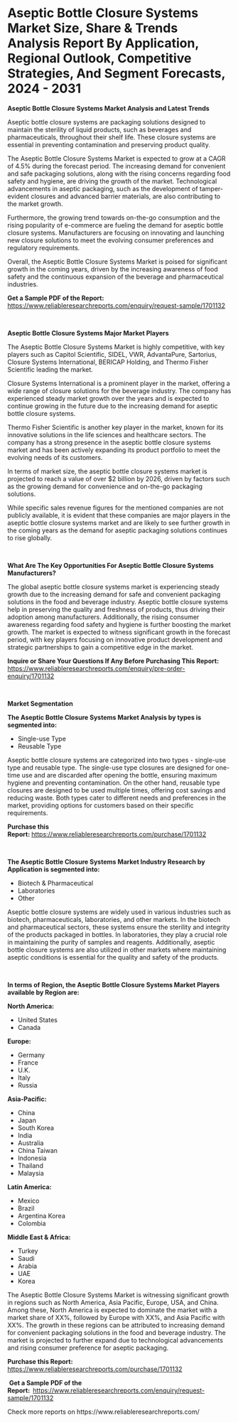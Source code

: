 <p><h1>Aseptic Bottle Closure Systems Market Size, Share & Trends Analysis Report By Application, Regional Outlook, Competitive Strategies, And Segment Forecasts, 2024 - 2031</h1></p><p><strong>Aseptic Bottle Closure Systems Market Analysis and Latest Trends</strong></p>
<p><p>Aseptic bottle closure systems are packaging solutions designed to maintain the sterility of liquid products, such as beverages and pharmaceuticals, throughout their shelf life. These closure systems are essential in preventing contamination and preserving product quality.</p><p>The Aseptic Bottle Closure Systems Market is expected to grow at a CAGR of 4.5% during the forecast period. The increasing demand for convenient and safe packaging solutions, along with the rising concerns regarding food safety and hygiene, are driving the growth of the market. Technological advancements in aseptic packaging, such as the development of tamper-evident closures and advanced barrier materials, are also contributing to the market growth.</p><p>Furthermore, the growing trend towards on-the-go consumption and the rising popularity of e-commerce are fueling the demand for aseptic bottle closure systems. Manufacturers are focusing on innovating and launching new closure solutions to meet the evolving consumer preferences and regulatory requirements.</p><p>Overall, the Aseptic Bottle Closure Systems Market is poised for significant growth in the coming years, driven by the increasing awareness of food safety and the continuous expansion of the beverage and pharmaceutical industries.</p></p>
<p><strong>Get a Sample PDF of the Report:&nbsp;</strong> <a href="https://www.reliableresearchreports.com/enquiry/request-sample/1701132">https://www.reliableresearchreports.com/enquiry/request-sample/1701132</a></p>
<p>&nbsp;</p>
<p><strong>Aseptic Bottle Closure Systems Major Market Players</strong></p>
<p><p>The Aseptic Bottle Closure Systems Market is highly competitive, with key players such as Capitol Scientific, SIDEL, VWR, AdvantaPure, Sartorius, Closure Systems International, BERICAP Holding, and Thermo Fisher Scientific leading the market.</p><p>Closure Systems International is a prominent player in the market, offering a wide range of closure solutions for the beverage industry. The company has experienced steady market growth over the years and is expected to continue growing in the future due to the increasing demand for aseptic bottle closure systems.</p><p>Thermo Fisher Scientific is another key player in the market, known for its innovative solutions in the life sciences and healthcare sectors. The company has a strong presence in the aseptic bottle closure systems market and has been actively expanding its product portfolio to meet the evolving needs of its customers.</p><p>In terms of market size, the aseptic bottle closure systems market is projected to reach a value of over $2 billion by 2026, driven by factors such as the growing demand for convenience and on-the-go packaging solutions.</p><p>While specific sales revenue figures for the mentioned companies are not publicly available, it is evident that these companies are major players in the aseptic bottle closure systems market and are likely to see further growth in the coming years as the demand for aseptic packaging solutions continues to rise globally.</p></p>
<p>&nbsp;</p>
<p><strong>What Are The Key Opportunities For Aseptic Bottle Closure Systems Manufacturers?</strong></p>
<p><p>The global aseptic bottle closure systems market is experiencing steady growth due to the increasing demand for safe and convenient packaging solutions in the food and beverage industry. Aseptic bottle closure systems help in preserving the quality and freshness of products, thus driving their adoption among manufacturers. Additionally, the rising consumer awareness regarding food safety and hygiene is further boosting the market growth. The market is expected to witness significant growth in the forecast period, with key players focusing on innovative product development and strategic partnerships to gain a competitive edge in the market.</p></p>
<p><strong>Inquire or Share Your Questions If Any Before Purchasing This Report:</strong> <a href="https://www.reliableresearchreports.com/enquiry/pre-order-enquiry/1701132">https://www.reliableresearchreports.com/enquiry/pre-order-enquiry/1701132</a></p>
<p>&nbsp;</p>
<p><strong>Market Segmentation</strong></p>
<p><strong>The Aseptic Bottle Closure Systems Market Analysis by types is segmented into:</strong></p>
<p><ul><li>Single-use Type</li><li>Reusable Type</li></ul></p>
<p><p>Aseptic bottle closure systems are categorized into two types - single-use type and reusable type. The single-use type closures are designed for one-time use and are discarded after opening the bottle, ensuring maximum hygiene and preventing contamination. On the other hand, reusable type closures are designed to be used multiple times, offering cost savings and reducing waste. Both types cater to different needs and preferences in the market, providing options for customers based on their specific requirements.</p></p>
<p><strong>Purchase this Report:&nbsp;</strong><a href="https://www.reliableresearchreports.com/purchase/1701132">https://www.reliableresearchreports.com/purchase/1701132</a></p>
<p>&nbsp;</p>
<p><strong>The Aseptic Bottle Closure Systems Market Industry Research by Application is segmented into:</strong></p>
<p><ul><li>Biotech & Pharmaceutical</li><li>Laboratories</li><li>Other</li></ul></p>
<p><p>Aseptic bottle closure systems are widely used in various industries such as biotech, pharmaceuticals, laboratories, and other markets. In the biotech and pharmaceutical sectors, these systems ensure the sterility and integrity of the products packaged in bottles. In laboratories, they play a crucial role in maintaining the purity of samples and reagents. Additionally, aseptic bottle closure systems are also utilized in other markets where maintaining aseptic conditions is essential for the quality and safety of the products.</p></p>
<p>&nbsp;</p>
<p><strong>In terms of Region, the Aseptic Bottle Closure Systems Market Players available by Region are:</strong></p>
<p>
    <p> <strong> North America: </strong>
        <ul>
            <li>United States</li>
            <li>Canada</li>
        </ul>
        </p> 
    <p> <strong> Europe: </strong>
        <ul>
            <li>Germany</li>
            <li>France</li>
            <li>U.K.</li>
            <li>Italy</li>
            <li>Russia</li>
        </ul>
        </p> 
    <p> <strong> Asia-Pacific: </strong>
        <ul>
            <li>China</li>
            <li>Japan</li>
            <li>South Korea</li>
            <li>India</li>
            <li>Australia</li>
            <li>China Taiwan</li>
            <li>Indonesia</li>
            <li>Thailand</li>
            <li>Malaysia</li>
        </ul>
        </p> 
    <p> <strong> Latin America: </strong>
        <ul>
            <li>Mexico</li>
            <li>Brazil</li>
            <li>Argentina Korea</li>
            <li>Colombia</li>
        </ul>
        </p> 
    <p> <strong> Middle East & Africa: </strong>
        <ul>
            <li>Turkey</li>
            <li>Saudi</li>
            <li>Arabia</li>
            <li>UAE</li>
            <li>Korea</li>
        </ul>
    </p>
    </p>
<p><p>The Aseptic Bottle Closure Systems Market is witnessing significant growth in regions such as North America, Asia Pacific, Europe, USA, and China. Among these, North America is expected to dominate the market with a market share of XX%, followed by Europe with XX%, and Asia Pacific with XX%. The growth in these regions can be attributed to increasing demand for convenient packaging solutions in the food and beverage industry. The market is projected to further expand due to technological advancements and rising consumer preference for aseptic packaging.</p></p>
<p><strong>Purchase this Report: </strong><a href="https://www.reliableresearchreports.com/purchase/1701132">https://www.reliableresearchreports.com/purchase/1701132</a></p>
<p>&nbsp;<strong>Get a Sample PDF of the Report:&nbsp;&nbsp;</strong><a href="https://www.reliableresearchreports.com/enquiry/request-sample/1701132">https://www.reliableresearchreports.com/enquiry/request-sample/1701132</a></p>
<p><strong></strong></p>
<p>Check more reports on https://www.reliableresearchreports.com/</p>